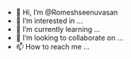 - 👋 Hi, I’m @Romeshseenuvasan
- 👀 I’m interested in ...
- 🌱 I’m currently learning ...
- 💞️ I’m looking to collaborate on ...
- 📫 How to reach me ...

<!---
Romeshseenuvasan/Romeshseenuvasan is a ✨ special ✨ repository because its `README.md` (this file) appears on your GitHub profile.
You can click the Preview link to take a look at your changes.
--->
